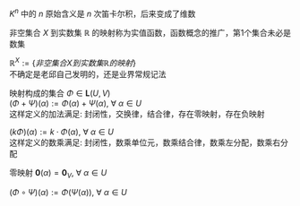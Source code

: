 $K^n$ 中的 $n$ 原始含义是 $n$ 次笛卡尔积，后来变成了维数  
  
非空集合 $X$ 到实数集 $\mathbb{R}$ 的映射称为实值函数，函数概念的推广，第1个集合未必是数集  
  
$\mathbb{R}^X:=\{非空集合X到实数集\mathbb{R}的映射\}$  
不确定是老邱自己发明的，还是业界常规记法  
  
映射构成的集合 $\Phi\in\mathbf{L}(U,V)$  
$(\Phi+\Psi)(\alpha):=\Phi(\alpha)+\Psi(\alpha),\ \forall\ \alpha\in U$  
这样定义的加法满足: 封闭性，交换律，结合律，存在零映射，存在负映射  
  
$(k\Phi)(\alpha):=k\cdot\Phi(\alpha),\ \forall\ \alpha\in U$  
这样定义的数乘满足: 封闭性，数乘单位元，数乘结合律，数乘左分配，数乘右分配  
  
零映射 $\mathbf0(\alpha)=\mathbf0_V,\ \forall\ \alpha\in U$  
  
$(\Phi\circ\Psi)(\alpha):=\Phi(\Psi(\alpha)),\ \forall\ \alpha\in U$  
